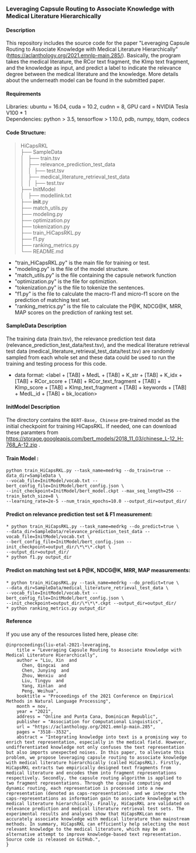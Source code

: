 ### Leveraging Capsule Routing to Associate Knowledge with Medical Literature Hierarchically

#### Description
This repository includes the source code for the paper "Leveraging Capsule Routing to Associate Knowledge with Medical Literature Hierarchically"(https://aclanthology.org/2021.emnlp-main.285/). 
Basically, the program takes the medical literature, the RCor text fragment, the KImp text fragment, and the knowledge as input, and predict a label to indicate the relevance degree between the medical literature and the knowledge. 
More details about the underneath model can be found in the submitted paper.

#### Requirements
Libraries: ubuntu = 16.04, cuda = 10.2, cudnn = 8, GPU card = NVIDIA Tesla V100 * 1<br>
Dependencies: python > 3.5, tensorflow > 1.10.0, pdb, numpy, tdqm, codecs<br>
#### Code Structure:
>HiCapsRKL<br>
├── SampleData<br>
│   ├── train.tsv<br>
│   ├── relevance_prediction_test_data<br>
│   │  ├── test.tsv<br>
│   ├── medical_literature_retrieval_test_data<br>
│   │  ├── test.tsv<br>
├── InitModel<br>
│   ├── modellink.txt<br>
├── __init__.py<br>
├── match_utils.py<br>
├── modeling.py<br>
├── optimization.py<br>
├── tokenization.py<br>
├── train_HiCapsRKL.py<br>
├── f1.py<br>
├── ranking_metrics.py<br>
└── README.md<br>

* "train_HiCapsRKL.py" is the main file for training or test.
* "modeling.py" is the file of the model structure.
* "match_utils.py" is the file containing the capsule network function
* "optimization.py" is the file for optimiztion.
* "tokenization.py" is the file to tokenize the sentences.
* "f1.py" is the file to calculate the macro-f1 and micro-f1 score on the prediction of matching test set.
* "ranking_metrics.py" is the file to calculate the P@K, NDCG@K, MRR, MAP scores on the prediction of ranking test set.

#### SampleData Description
The training data (train.tsv), the relevance prediction test data (relevance_prediction_test_data/test.tsv), and the medical literature retrieval test data (medical_literature_retrieval_test_data/test.tsv) are randomly sampled from each whole set 
and these data could be used to run the training and testing process for this code.
* data format: <label + [TAB] + MedL + [TAB] + K_str + [TAB] + K_idx + [TAB] + RCor_score + [TAB] + RCor_text_fragment + [TAB] + KImp_score + [TAB] + KImp_text_fragment + [TAB] + keywords + [TAB] + MedL_id + [TAB] + bk_location>

#### InitModel Description
The directory contains the `BERT-Base, Chinese` pre-trained model as the initial checkpoint for training HiCapsRKL. If needed, one can download these paramters from https://storage.googleapis.com/bert_models/2018_11_03/chinese_L-12_H-768_A-12.zip .

#### Train Model : 
```shell
python train_HiCapsRKL.py --task_name=medrkg --do_train=true --data_dir=SampleData \
--vocab_file=InitModel/vocab.txt --bert_config_file=InitModel/bert_config.json \
--init_checkpoint=InitModel/bert_model.ckpt --max_seq_length=256 --train_batch_size=8 \
--learning_rate=2e-5 --num_train_epochs=10.0 --output_dir=output_dir/
```
#### Predict on relevance prediction test set & F1 measurement: 
```shell
* python train_HiCapsRKL.py --task_name=medrkg --do_predict=true \
--data_dir=SampleData/relevance_prediction_test_data --vocab_file=InitModel/vocab.txt \
--bert_config_file=InitModel/bert_config.json --init_checkpoint=output_dir/\*\*\*.ckpt \
--output_dir=output_dir/
* python f1.py output_dir
```

#### Predict on matching test set & P@K, NDCG@K, MRR, MAP measurements: 
```shell
* python train_HiCapsRKL.py --task_name=medrkg --do_predict=true \
--data_dir=SampleData/medical_literature_retrieval_test_data \
--vocab_file=InitModel/vocab.txt --bert_config_file=InitModel/bert_config.json \
--init_checkpoint=output_dir/\*\*\*.ckpt --output_dir=output_dir/
* python ranking_metrics.py output_dir
```

#### Reference
If you use any of the resources listed here, please cite:<br>
```
@inproceedings{liu-etal-2021-leveraging,
    title = "Leveraging Capsule Routing to Associate Knowledge with Medical Literature Hierarchically",
    author = "Liu, Xin  and
      Chen, Qingcai  and
      Chen, Junying  and
      Zhou, Wenxiu  and
      Liu, Tingyu  and
      Yang, Xinlan  and
      Peng, Weihua",
    booktitle = "Proceedings of the 2021 Conference on Empirical Methods in Natural Language Processing",
    month = nov,
    year = "2021",
    address = "Online and Punta Cana, Dominican Republic",
    publisher = "Association for Computational Linguistics",
    url = "https://aclanthology.org/2021.emnlp-main.285",
    pages = "3518--3532",
    abstract = "Integrating knowledge into text is a promising way to enrich text representation, especially in the medical field. However, undifferentiated knowledge not only confuses the text representation but also imports unexpected noises. In this paper, to alleviate this problem, we propose leveraging capsule routing to associate knowledge with medical literature hierarchically (called HiCapsRKL). Firstly, HiCapsRKL extracts two empirically designed text fragments from medical literature and encodes them into fragment representations respectively. Secondly, the capsule routing algorithm is applied to two fragment representations. Through the capsule computing and dynamic routing, each representation is processed into a new representation (denoted as caps-representation), and we integrate the caps-representations as information gain to associate knowledge with medical literature hierarchically. Finally, HiCapsRKL are validated on relevance prediction and medical literature retrieval test sets. The experimental results and analyses show that HiCapsRKLcan more accurately associate knowledge with medical literature than mainstream methods. In summary, HiCapsRKL can efficiently help selecting the most relevant knowledge to the medical literature, which may be an alternative attempt to improve knowledge-based text representation. Source code is released on GitHub.",
}
```

